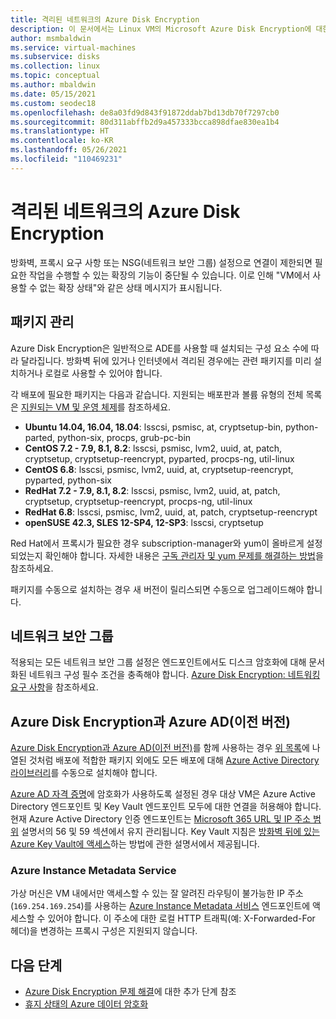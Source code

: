 ```yaml
---
title: 격리된 네트워크의 Azure Disk Encryption
description: 이 문서에서는 Linux VM의 Microsoft Azure Disk Encryption에 대한 문제 해결 팁을 알아봅니다.
author: msmbaldwin
ms.service: virtual-machines
ms.subservice: disks
ms.collection: linux
ms.topic: conceptual
ms.author: mbaldwin
ms.date: 05/15/2021
ms.custom: seodec18
ms.openlocfilehash: de8a03fd9d843f91872ddab7bd13db70f7297cb0
ms.sourcegitcommit: 80d311abffb2d9a457333bcca898dfae830ea1b4
ms.translationtype: HT
ms.contentlocale: ko-KR
ms.lasthandoff: 05/26/2021
ms.locfileid: "110469231"
---
```

# <a name="azure-disk-encryption-on-an-isolated-network"></a>격리된 네트워크의 Azure Disk Encryption

방화벽, 프록시 요구 사항 또는 NSG(네트워크 보안 그룹) 설정으로 연결이 제한되면 필요한 작업을 수행할 수 있는 확장의 기능이 중단될 수 있습니다. 이로 인해 "VM에서 사용할 수 없는 확장 상태"와 같은 상태 메시지가 표시됩니다.

## <a name="package-management"></a>패키지 관리

Azure Disk Encryption은 일반적으로 ADE를 사용할 때 설치되는 구성 요소 수에 따라 달라집니다. 방화벽 뒤에 있거나 인터넷에서 격리된 경우에는 관련 패키지를 미리 설치하거나 로컬로 사용할 수 있어야 합니다.

각 배포에 필요한 패키지는 다음과 같습니다. 지원되는 배포판과 볼륨 유형의 전체 목록은 [지원되는 VM 및 운영 체제](disk-encryption-overview.md#supported-vms-and-operating-systems)를 참조하세요.

- **Ubuntu 14.04, 16.04, 18.04**: lsscsi, psmisc, at, cryptsetup-bin, python-parted, python-six, procps, grub-pc-bin
- **CentOS 7.2 - 7.9, 8.1, 8.2**: lsscsi, psmisc, lvm2, uuid, at, patch, cryptsetup, cryptsetup-reencrypt, pyparted, procps-ng, util-linux
- **CentOS 6.8**: lsscsi, psmisc, lvm2, uuid, at, cryptsetup-reencrypt, pyparted, python-six
- **RedHat 7.2 - 7.9, 8.1, 8.2**: lsscsi, psmisc, lvm2, uuid, at, patch, cryptsetup, cryptsetup-reencrypt, procps-ng, util-linux
- **RedHat 6.8**: lsscsi, psmisc, lvm2, uuid, at, patch, cryptsetup-reencrypt
- **openSUSE 42.3, SLES 12-SP4, 12-SP3**: lsscsi, cryptsetup

Red Hat에서 프록시가 필요한 경우 subscription-manager와 yum이 올바르게 설정되었는지 확인해야 합니다. 자세한 내용은 [구독 관리자 및 yum 문제를 해결하는 방법](https://access.redhat.com/solutions/189533)을 참조하세요.  

패키지를 수동으로 설치하는 경우 새 버전이 릴리스되면 수동으로 업그레이드해야 합니다.

## <a name="network-security-groups"></a>네트워크 보안 그룹
적용되는 모든 네트워크 보안 그룹 설정은 엔드포인트에서도 디스크 암호화에 대해 문서화된 네트워크 구성 필수 조건을 충족해야 합니다.  [Azure Disk Encryption: 네트워킹 요구 사항](disk-encryption-overview.md#networking-requirements)을 참조하세요.

## <a name="azure-disk-encryption-with-azure-ad-previous-version"></a>Azure Disk Encryption과 Azure AD(이전 버전)

[Azure Disk Encryption과 Azure AD(이전 버전)](disk-encryption-overview-aad.md)를 함께 사용하는 경우 [위 목록](#package-management)에 나열된 것처럼 배포에 적합한 패키지 외에도 모든 배포에 대해 [Azure Active Directory 라이브러리](../../active-directory/azuread-dev/active-directory-authentication-libraries.md)를 수동으로 설치해야 합니다.

[Azure AD 자격 증명](disk-encryption-linux-aad.md)에 암호화가 사용하도록 설정된 경우 대상 VM은 Azure Active Directory 엔드포인트 및 Key Vault 엔드포인트 모두에 대한 연결을 허용해야 합니다. 현재 Azure Active Directory 인증 엔드포인트는 [Microsoft 365 URL 및 IP 주소 범위](/microsoft-365/enterprise/urls-and-ip-address-ranges) 설명서의 56 및 59 섹션에서 유지 관리됩니다. Key Vault 지침은 [방화벽 뒤에 있는 Azure Key Vault에 액세스](../../key-vault/general/access-behind-firewall.md)하는 방법에 관한 설명서에서 제공됩니다.

### <a name="azure-instance-metadata-service"></a>Azure Instance Metadata Service 

가상 머신은 VM 내에서만 액세스할 수 있는 잘 알려진 라우팅이 불가능한 IP 주소(`169.254.169.254`)를 사용하는 [Azure Instance Metadata 서비스](instance-metadata-service.md) 엔드포인트에 액세스할 수 있어야 합니다.  이 주소에 대한 로컬 HTTP 트래픽(예: X-Forwarded-For 헤더)을 변경하는 프록시 구성은 지원되지 않습니다.

## <a name="next-steps"></a>다음 단계

- [Azure Disk Encryption 문제 해결](disk-encryption-troubleshooting.md)에 대한 추가 단계 참조
- [휴지 상태의 Azure 데이터 암호화](../../security/fundamentals/encryption-atrest.md)
